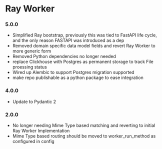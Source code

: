 # Ray Worker

### 5.0.0
- Simplified Ray bootstrap, previously this was tied to FastAPI life cycle, and the only reason FASTAPI was introduced as a dep
- Removed domain specific data model fields and revert Ray Worker to more generic form
- Removed Python dependencies no longer needed
- replace Clickhouse with Postgres as permanent storage to track File proessing status
- Wired up Alembic to support Postgres migration supported
- make repo publishable as a python package to ease integration

### 4.0.0
- Update to Pydantic 2

### 2.0.0

- No longer needing Mime Type based matching and reverting to initial Ray Worker Implementation
- Mime Type based routing should be moved to worker_run_method as configured in config
